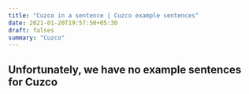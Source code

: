 ```yaml
---
title: "Cuzco in a sentence | Cuzco example sentences"
date: 2021-01-20T19:57:50+05:30
draft: falses
summary: "Cuzco"
---
```

## Unfortunately, we have no example sentences for Cuzco                 
